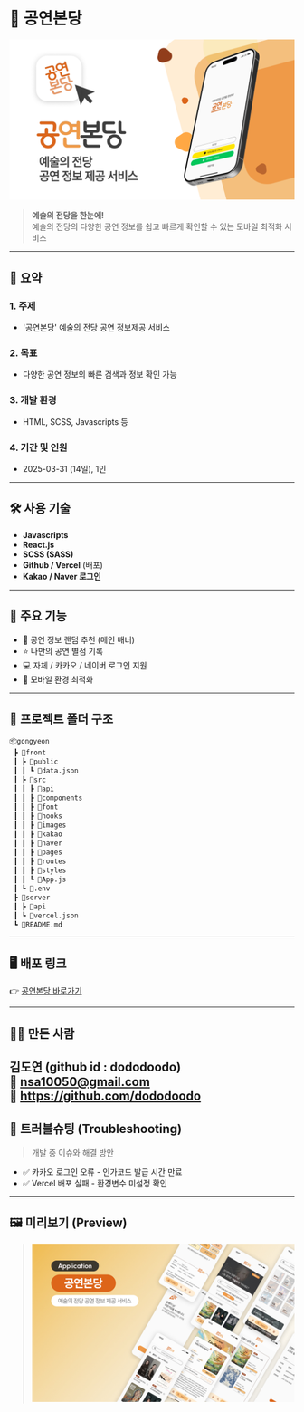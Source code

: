 # 🎷 공연본당

![공연본당 썸네일](./front/src/images/app_thumbnail_01.png)
> **예술의 전당을 한눈에!**  
> 예술의 전당의 다양한 공연 정보를 쉽고 빠르게 확인할 수 있는 모바일 최적화 서비스

---

## 📑 요약
### 1. **주제**
   - '공연본당' 예술의 전당 공연 정보제공 서비스
     
### 2. **목표**
   - 다양한 공연 정보의 빠른 검색과 정보 확인 가능
     
### 3. **개발 환경**
   - HTML, SCSS, Javascripts 등
     
### 4. **기간 및 인원**
   - 2025-03-31 (14일), 1인


---

## 🛠️ 사용 기술  
- **Javascripts**
- **React.js**
- **SCSS (SASS)**  
- **Github / Vercel** (배포)  
- **Kakao / Naver 로그인**  

---

## 📱 주요 기능  
- 🎲 공연 정보 랜덤 추천 (메인 배너)  
- ⭐ 나만의 공연 별점 기록  
- 💻 자체 / 카카오 / 네이버 로그인 지원  
- 📱 모바일 환경 최적화 

---

## 💼 프로젝트 폴더 구조
    📦gongyeon
     ┣ 📂front
     ┃ ┣ 📂public
     ┃ ┃ ┗ 📜data.json
     ┃ ┣ 📂src
     ┃ ┃ ┣ 📂api
     ┃ ┃ ┣ 📂components
     ┃ ┃ ┣ 📂font
     ┃ ┃ ┣ 📂hooks
     ┃ ┃ ┣ 📂images
     ┃ ┃ ┣ 📂kakao
     ┃ ┃ ┣ 📂naver
     ┃ ┃ ┣ 📂pages
     ┃ ┃ ┣ 📂routes
     ┃ ┃ ┣ 📂styles
     ┃ ┃ ┗ 📜App.js
     ┃ ┗ 🔗.env
     ┣ 📂server
     ┃ ┣ 📂api
     ┃ ┗ 📜vercel.json
     ┗ 📜README.md
     
---

## 🖥️ 배포 링크  
👉 [공연본당 바로가기](https://gongyeon-38pt.vercel.app/)

---

## 🧑‍🎤 만든 사람  
김도연 (github id : dododoodo)  
💌 nsa10050@gmail.com <br>
💜 https://github.com/dododoodo
---

## 🌠 트러블슈팅 (Troubleshooting)
> 개발 중 이슈와 해결 방안

- ✅ 카카오 로그인 오류 - 인가코드 발급 시간 만료
- ✅ Vercel 배포 실패 - 환경변수 미설정 확인

---

## 🖼️ 미리보기 (Preview)
> ![공연본당 미리보기](./front/src/images/app_thumbnail_02.png)

